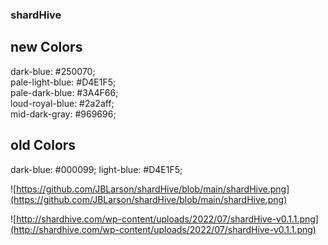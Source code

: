 ### shardHive





## new Colors
dark-blue: #250070;<br>
pale-light-blue: #D4E1F5;<br>
pale-dark-blue: #3A4F66;<br>
loud-royal-blue: #2a2aff;<br>
mid-dark-gray: #969696;






## old Colors
dark-blue: #000099;
light-blue: #D4E1F5;




![https://github.com/JBLarson/shardHive/blob/main/shardHive.png](https://github.com/JBLarson/shardHive/blob/main/shardHive.png)



![http://shardhive.com/wp-content/uploads/2022/07/shardHive-v0.1.1.png](http://shardhive.com/wp-content/uploads/2022/07/shardHive-v0.1.1.png)



